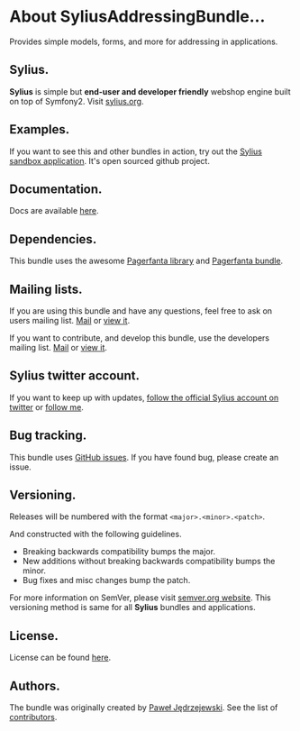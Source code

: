 About SyliusAddressingBundle...
=================================

Provides simple models, forms, and more for addressing in applications.

Sylius.
-------

**Sylius** is simple but **end-user and developer friendly** webshop engine built on top of Symfony2. Visit [sylius.org](http://sylius.org).

Examples.
---------

If you want to see this and other bundles in action, try out the [Sylius sandbox application](http://github.com/Sylius/Sylius-Sandbox).
It's open sourced github project.

Documentation.
--------------

Docs are available [here](https://github.com/Sylius/SyliusAddressingBundle/blob/master/Resources/doc/index.md).

Dependencies.
-------------

This bundle uses the awesome [Pagerfanta library](https://github.com/whiteoctober/Pagerfanta) and [Pagerfanta bundle](https://github.com/whiteoctober/WhiteOctoberPagerfantaBundle).

Mailing lists.
--------------

If you are using this bundle and have any questions, feel free to ask on users mailing list.
[Mail](mailto:sylius@googlegroups.com) or [view it](http://groups.google.com/group/sylius).

If you want to contribute, and develop this bundle, use the developers mailing list.
[Mail](mailto:sylius-dev@googlegroups.com) or [view it](http://groups.google.com/group/sylius-dev).

Sylius twitter account.
-----------------------

If you want to keep up with updates, [follow the official Sylius account on twitter](http://twitter.com/_Sylius) 
or [follow me](http://twitter.com/pjedrzejewski).

Bug tracking.
-------------

This bundle uses [GitHub issues](https://github.com/Sylius/SyliusAddressingBundle/issues).
If you have found bug, please create an issue.

Versioning.
-----------

Releases will be numbered with the format `<major>.<minor>.<patch>`.

And constructed with the following guidelines.

* Breaking backwards compatibility bumps the major.
* New additions without breaking backwards compatibility bumps the minor.
* Bug fixes and misc changes bump the patch.

For more information on SemVer, please visit [semver.org website](http://semver.org/).
This versioning method is same for all **Sylius** bundles and applications.

License.
--------

License can be found [here](https://github.com/Sylius/SyliusAddressingBundle/blob/master/Resources/meta/LICENSE).

Authors.
--------

The bundle was originally created by [Paweł Jędrzejewski](http://diweb.pl).
See the list of [contributors](https://github.com/Sylius/SyliusAddressingBundle/contributors).
